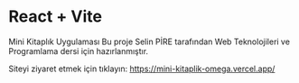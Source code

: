 # React + Vite

Mini Kitaplık  Uygulaması 
Bu proje Selin PİRE tarafından Web Teknolojileri ve Programlama dersi için hazırlanmıştır.

Siteyi ziyaret etmek için tıklayın: https://mini-kitaplik-omega.vercel.app/
